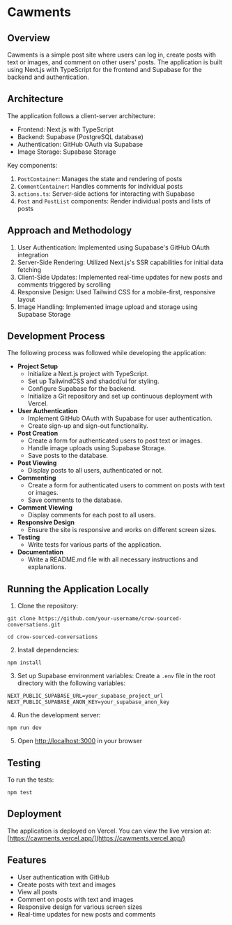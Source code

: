 # Cawments

## Overview

Cawments is a simple post site where users can log in, create posts with text or images, and comment on other users' posts. The application is built using Next.js with TypeScript for the frontend and Supabase for the backend and authentication.

## Architecture

The application follows a client-server architecture:

- Frontend: Next.js with TypeScript
- Backend: Supabase (PostgreSQL database)
- Authentication: GitHub OAuth via Supabase
- Image Storage: Supabase Storage

Key components:

1. `PostContainer`: Manages the state and rendering of posts
2. `CommentContainer`: Handles comments for individual posts
3. `actions.ts`: Server-side actions for interacting with Supabase
4. `Post` and `PostList` components: Render individual posts and lists of posts

## Approach and Methodology

1. User Authentication: Implemented using Supabase's GitHub OAuth integration
2. Server-Side Rendering: Utilized Next.js's SSR capabilities for initial data fetching
3. Client-Side Updates: Implemented real-time updates for new posts and comments triggered by scrolling
4. Responsive Design: Used Tailwind CSS for a mobile-first, responsive layout
5. Image Handling: Implemented image upload and storage using Supabase Storage

## Development Process

The following process was followed while developing the application:

- **Project Setup**
  - Initialize a Next.js project with TypeScript.
  - Set up TailwindCSS and shadcd/ui for styling.
  - Configure Supabase for the backend.
  - Initialize a Git repository and set up continuous deployment with Vercel.
- **User Authentication**
  - Implement GitHub OAuth with Supabase for user authentication.
  - Create sign-up and sign-out functionality.
- **Post Creation**
  - Create a form for authenticated users to post text or images.
  - Handle image uploads using Supabase Storage.
  - Save posts to the database.
- **Post Viewing**
  - Display posts to all users, authenticated or not.
- **Commenting**
  - Create a form for authenticated users to comment on posts with text or images.
  - Save comments to the database.
- **Comment Viewing**
  - Display comments for each post to all users.
- **Responsive Design**
  - Ensure the site is responsive and works on different screen sizes.
- **Testing**
  - Write tests for various parts of the application.
- **Documentation**
  - Write a README.md file with all necessary instructions and explanations.

## Running the Application Locally

1. Clone the repository:

```
git clone https://github.com/your-username/crow-sourced-conversations.git
```

```
cd crow-sourced-conversations
```

2. Install dependencies:

```
npm install
```

3. Set up Supabase environment variables:
   Create a `.env` file in the root directory with the following variables:

```
NEXT_PUBLIC_SUPABASE_URL=your_supabase_project_url
NEXT_PUBLIC_SUPABASE_ANON_KEY=your_supabase_anon_key
```

4. Run the development server:

```
npm run dev
```

5. Open [http://localhost:3000](http://localhost:3000) in your browser

## Testing

To run the tests:

```
npm test
```

## Deployment

The application is deployed on Vercel. You can view the live version at: [https://cawments.vercel.app/](https://cawments.vercel.app/)

## Features

- User authentication with GitHub
- Create posts with text and images
- View all posts
- Comment on posts with text and images
- Responsive design for various screen sizes
- Real-time updates for new posts and comments
